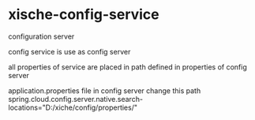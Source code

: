 # xische-config-service
configuration server 

config service is use as config server

all properties of service are placed in path defined in properties of config server

application.properties file in config server change this path 
spring.cloud.config.server.native.search-locations="D:/xiche/config/properties/"
